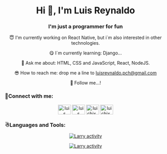 <h1 align="center">Hi 👋, I'm Luis Reynaldo</h1>
<h3 align="center">I'm just a programmer for fun</h3>

<p align="center"> 😇 I'm currently working on React Native, but i´m also interested in other technologies.</p>
<p align="center"> 😋 I´m currently learning: Django... </p>
<p align="center"> 🤯 Ask me about: HTML, CSS and JavaScript, React, NodeJS. </p>
<p align="center"> 😎 How to reach me: drop me a line to <a href="mailto:luisreynaldo.pch@gmail.com" target="_blank" rel="noreferrer">luisreynaldo.pch@gmail.com</a> </p>
<p align="center"> 🥺 Follow me...!</p>


<h3 align="left">🌟Connect with me:</h3>
<p align="center">
<a href="https://linkedin.com/in/luisreynaldopch" target="blank"><img align="center" src="https://raw.githubusercontent.com/rahuldkjain/github-profile-readme-generator/master/src/images/icons/Social/linked-in-alt.svg" alt="luis reynaldo pérez" height="30" width="40" /></a>
<a href="https://www.facebook.com/luisreynaldo.perezchavez" target="blank"><img align="center" src="https://raw.githubusercontent.com/rahuldkjain/github-profile-readme-generator/master/src/images/icons/Social/facebook.svg" alt="luis reynaldo" height="30" width="40" /></a>
<a href="https://www.instagram.com/luichix.rex" target="blank"><img align="center" src="https://raw.githubusercontent.com/rahuldkjain/github-profile-readme-generator/master/src/images/icons/Social/instagram.svg" alt="luichix_rex" height="30" width="40" /></a>
 <a href="https://twitter.com/luichix_rex" target="blank"><img align="center" src="https://raw.githubusercontent.com/rahuldkjain/github-profile-readme-generator/master/src/images/icons/Social/twitter.svg" alt="luichix_rex" height="30" width="40" /></a>
</p>

<h3 align="left">☃Languages and Tools:</h3>


<p align="center">
 <a href="https://github.com/anuraghazra/github-readme-stats" title="Go to Source">
  <img src="https://github-readme-stats.vercel.app/api?username=Larry240795&count_private=true&show_icons=true&theme=radical" alt="Larry activity"/>
 </a>
</p>

<p align="center">
 <a href="https://github.com/anuraghazra/github-readme-stats" title="Go to Source">
  <img src="https://github-readme-stats.vercel.app/api/top-langs/?username=Larry240795&layout=compact&theme=radical" alt="Larry activity"/>
 </a>
</p>
